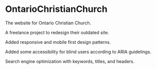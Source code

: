 # OntarioChristianChurch

The website for Ontario Christian Church. 

A freelance project to redesign their outdated site.

Added responsive and mobile first design patterns.

Added some accessibility for blind users according to ARIA guidelings.

Search engine optimization with keywords, titles, and headers.
